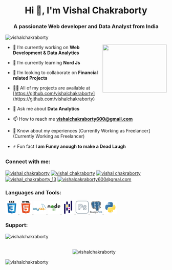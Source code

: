 <h1 align="center">Hi 👋, I'm Vishal Chakraborty</h1>
<h3 align="center">A passionate Web developer and Data Analyst from India</h3>


<p align="left"> <img src="https://komarev.com/ghpvc/?username=vishalchakraborty&label=Profile%20views&color=e65681&style=flat" alt="vishalchakraborty" /> </p>
<img src="https://lh3.googleusercontent.com/proxy/a-VOdZsC_vLMBKfWshgCMyMqGsx5Hg85nSmNAUCziavvdWv49Ja9e14xBrfWerAIvfE0Ziwz7UY3TGOCthLCvF8G0_iOCZbwkgs2yPQ6DGNh8JNOVusiSm13g1E1c7iREousEuFy-N8j-BIM06Ze0u6ct-tsx9qLwC0" , align="right" width="200" height="150">

- 🔭 I’m currently working on **Web Development & Data Analytics**

- 🌱 I’m currently learning **Nord Js**

- 👯 I’m looking to collaborate on **Financial related Projects**

- 👨‍💻 All of my projects are available at [https://github.com/vishalchakraborty](https://github.com/vishalchakraborty)

- 💬 Ask me about **Data Analytics**

- 📫 How to reach me **vishalchakraborty600@gmail.com**

- 📄 Know about my experiences [Currently Working as Freelancer](Currently Working as Freelancer)

- ⚡ Fun fact **I am Funny anough to make a Dead Laugh**

<h3 align="left">Connect with me:</h3>
<p align="left">
<a href="https://linkedin.com/in/vishal chakraborty" target="blank"><img align="center" src="https://raw.githubusercontent.com/rahuldkjain/github-profile-readme-generator/master/src/images/icons/Social/linked-in-alt.svg" alt="vishal chakraborty" height="30" width="40" /></a>
<a href="https://kaggle.com/vishal chakraborty" target="blank"><img align="center" src="https://raw.githubusercontent.com/rahuldkjain/github-profile-readme-generator/master/src/images/icons/Social/kaggle.svg" alt="vishal chakraborty" height="30" width="40" /></a>
<a href="https://fb.com/vishal chakraborty" target="blank"><img align="center" src="https://raw.githubusercontent.com/rahuldkjain/github-profile-readme-generator/master/src/images/icons/Social/facebook.svg" alt="vishal chakraborty" height="30" width="40" /></a>
<a href="https://instagram.com/vishal_chakraborty_13" target="blank"><img align="center" src="https://raw.githubusercontent.com/rahuldkjain/github-profile-readme-generator/master/src/images/icons/Social/instagram.svg" alt="vishal_chakraborty_13" height="30" width="40" /></a>
<a href="https://www.youtube.com/c/vishalcakraborty600@gmal.com" target="blank"><img align="center" src="https://raw.githubusercontent.com/rahuldkjain/github-profile-readme-generator/master/src/images/icons/Social/youtube.svg" alt="vishalcakraborty600@gmal.com" height="30" width="40" /></a>
</p>

<h3 align="left">Languages and Tools:</h3>
<p align="left"> <a href="https://www.w3schools.com/css/" target="_blank" rel="noreferrer"> <img src="https://raw.githubusercontent.com/devicons/devicon/master/icons/css3/css3-original-wordmark.svg" alt="css3" width="40" height="40"/> </a> <a href="https://www.w3.org/html/" target="_blank" rel="noreferrer"> <img src="https://raw.githubusercontent.com/devicons/devicon/master/icons/html5/html5-original-wordmark.svg" alt="html5" width="40" height="40"/> </a> <a href="https://www.mysql.com/" target="_blank" rel="noreferrer"> <img src="https://raw.githubusercontent.com/devicons/devicon/master/icons/mysql/mysql-original-wordmark.svg" alt="mysql" width="40" height="40"/> </a> <a href="https://nodejs.org" target="_blank" rel="noreferrer"> <img src="https://raw.githubusercontent.com/devicons/devicon/master/icons/nodejs/nodejs-original-wordmark.svg" alt="nodejs" width="40" height="40"/> </a> <a href="https://pandas.pydata.org/" target="_blank" rel="noreferrer"> <img src="https://raw.githubusercontent.com/devicons/devicon/2ae2a900d2f041da66e950e4d48052658d850630/icons/pandas/pandas-original.svg" alt="pandas" width="40" height="40"/> </a> <a href="https://www.photoshop.com/en" target="_blank" rel="noreferrer"> <img src="https://raw.githubusercontent.com/devicons/devicon/master/icons/photoshop/photoshop-line.svg" alt="photoshop" width="40" height="40"/> </a> <a href="https://www.postgresql.org" target="_blank" rel="noreferrer"> <img src="https://raw.githubusercontent.com/devicons/devicon/master/icons/postgresql/postgresql-original-wordmark.svg" alt="postgresql" width="40" height="40"/> </a> <a href="https://www.python.org" target="_blank" rel="noreferrer"> <img src="https://raw.githubusercontent.com/devicons/devicon/master/icons/python/python-original.svg" alt="python" width="40" height="40"/> </a> </p>

<h3 align="left">Support:</h3>
<p><a href="https://ko-fi.com/vishalchakraborty"> <img align="left" src="https://cdn.ko-fi.com/cdn/kofi3.png?v=3" height="50" width="210" alt="vishalchakraborty" /></a></p><br><br>




<p>&nbsp;<img align="left" src="https://github-readme-stats.vercel.app/api?username=vishalchakraborty&show_icons=true&theme=merko&locale=en" alt="vishalchakraborty" /></p>

<p><img align="center" src="https://github-readme-streak-stats.herokuapp.com/?user=vishalchakraborty&" alt="vishalchakraborty" /></p>
